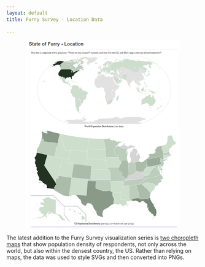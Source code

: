 ```yaml
---
layout: default
title: Furry Survey - Location Data

---
```


<div style="text-align: center"><img alt="Furry Survey - Locatin Data" src="/assets/projects/visualization/fs-location.png" /></div>

The latest addition to the Furry Survey visualization series is [two choropleth maps](http://vis.adjectivespecies.com/furrysurvey/location.shtml) that show population density of respondents, not only across the world, but also within the densest country, the US. Rather than relying on maps, the data was used to style SVGs and then converted into PNGs.
